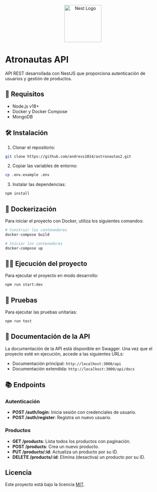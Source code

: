<p align="center">
  <a href="http://nestjs.com/" target="blank"><img src="https://nestjs.com/img/logo-small.svg" width="120" alt="Nest Logo" /></a>
</p>

# Atronautas API

API REST desarrollada con NestJS que proporciona autenticación de usuarios y gestión de productos.

## 🚀 Requisitos

- Node.js v18+
- Docker y Docker Compose
- MongoDB

## 🛠️ Instalación

1. Clonar el repositorio:
```bash
git clone https://github.com/andress1014/astronautas2.git
```

2. Copiar las variables de entorno:
```bash
cp .env.example .env
```

3. Instalar las dependencias:
```bash
npm install
```

## 🐳 Dockerización

Para iniciar el proyecto con Docker, utiliza los siguientes comandos:

```bash
# Construir los contenedores
docker-compose build

# Iniciar los contenedores
docker-compose up
```

## 🏃‍♂️ Ejecución del proyecto

Para ejecutar el proyecto en modo desarrollo:

```bash
npm run start:dev
```

## 🧪 Pruebas

Para ejecutar las pruebas unitarias:

```bash
npm run test
```

## 📖 Documentación de la API

La documentación de la API está disponible en Swagger. Una vez que el proyecto esté en ejecución, accede a las siguientes URLs:

- Documentación principal: `http://localhost:3000/api`
- Documentación extendida: `http://localhost:3000/api/docs`

## 📚 Endpoints

### Autenticación
- **POST /auth/login**: Inicia sesión con credenciales de usuario.
- **POST /auth/register**: Registra un nuevo usuario.

### Productos
- **GET /products**: Lista todos los productos con paginación.
- **POST /products**: Crea un nuevo producto.
- **PUT /products/:id**: Actualiza un producto por su ID.
- **DELETE /products/:id**: Elimina (desactiva) un producto por su ID.

## Licencia

Este proyecto está bajo la licencia [MIT](https://github.com/nestjs/nest/blob/master/LICENSE).
